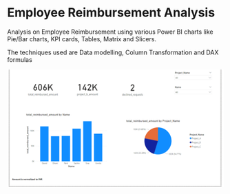 # Employee Reimbursement Analysis

Analysis on Employee Reimbursement using various Power BI charts like Pie/Bar charts, KPI cards, Tables, Matrix and Slicers.

The techniques used are Data modelling, Column Transformation and DAX formulas


![Employee_Reimbursement](Employee_Reimbursement.png "Employee_Reimbursement")

